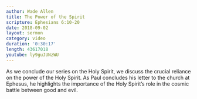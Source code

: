 ```yaml
---
author: Wade Allen
title: The Power of the Spirit
scripture: Ephesians 6:10-20
date: 2018-09-02
layout: sermon
category: video
duration: '0:30:17' 
length: 43617018
youtube: ly9guJUNzWU
---
```


As we conclude our series on the Holy Spirit, we discuss the crucial reliance on the power of the Holy Spirit. As Paul concludes his letter to the church at Ephesus, he highlights the importance of the Holy Spirit’s role in the cosmic battle between good and evil.
